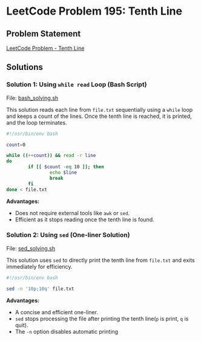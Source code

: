 # LeetCode Problem 195: Tenth Line

## Problem Statement
[LeetCode Problem - Tenth Line](https://leetcode.com/problems/tenth-line/description/)

## Solutions

### Solution 1: Using `while read` Loop (Bash Script)
File: [bash_solving.sh](./bash_solving.sh)

This solution reads each line from `file.txt` sequentially using a `while` loop and keeps a count of the lines. Once the tenth line is reached, it is printed, and the loop terminates.

```bash
#!/usr/bin/env bash

count=0

while ((++count)) && read -r line
do
        if [[ $count -eq 10 ]]; then
                echo $line
                break
        fi
done < file.txt
```

**Advantages:**
- Does not require external tools like `awk` or `sed`.
- Efficient as it stops reading once the tenth line is found.

### Solution 2: Using `sed` (One-liner Solution)
File: [sed_solving.sh](./sed_solving.sh)

This solution uses `sed` to directly print the tenth line from `file.txt` and exits immediately for efficiency.

```bash
#!/usr/bin/env bash

sed -n '10p;10q' file.txt
```

**Advantages:**
- A concise and efficient one-liner.
- `sed` stops processing the file after printing the tenth line(`p` is print, `q` is quit).
- The `-n` option disables automatic printing
